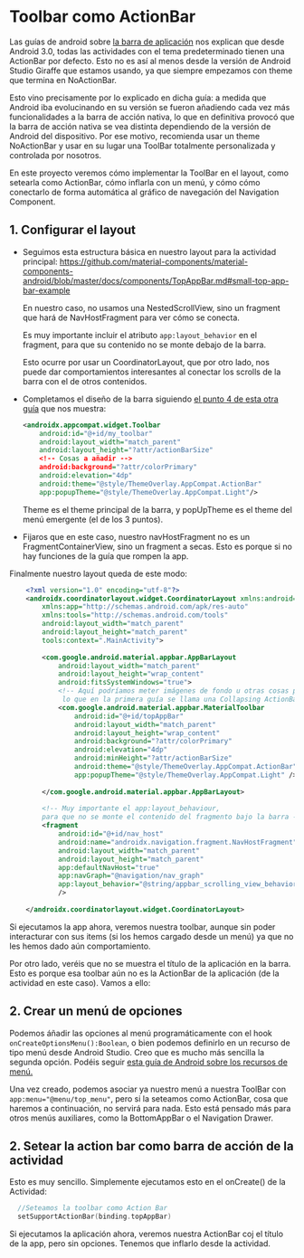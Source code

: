 # Toolbar como ActionBar
Las guías de android sobre [la barra de aplicación](https://developer.android.com/training/appbar/setting-up?hl=es-419) nos explican que desde Android 3.0, 
todas las actividades con el tema predeterminado tienen una ActionBar por defecto. Esto no es así al menos desde la versión de Android Studio Giraffe que estamos usando, ya que siempre
empezamos con theme que termina en NoActionBar. 

Esto vino precisamente por lo explicado en dicha guía: a medida que Android iba evolucinando en su versión se fueron añadiendo cada vez más funcionalidades a la barra de acción nativa, lo que en definitiva
provocó que la barra de acción nativa se vea distinta dependiendo de la versión de Android del dispositivo. Por ese motivo, recomienda usar un theme NoActionBar y 
usar en su lugar una ToolBar totalmente personalizada y controlada por nosotros. 

En este proyecto veremos cómo implementar la ToolBar en el layout, como setearla como ActionBar, cómo inflarla con un menú, y cómo cómo conectarlo de forma 
automática al gráfico de navegación del Navigation Component. 


## 1. Configurar el layout
 - Seguimos esta estructura básica en nuestro layout para la actividad principal:
   https://github.com/material-components/material-components-android/blob/master/docs/components/TopAppBar.md#small-top-app-bar-example

    En nuestro caso, no usamos una NestedScrollView, sino un fragment que hará de NavHostFragment para ver cómo se conecta. 

    Es muy importante incluir el atributo ```app:layout_behavior``` en el fragment, para que su contenido no se monte debajo de la barra. 
 
    Esto ocurre por usar un CoordinatorLayout, que por otro lado, nos puede dar
    comportamientos interesantes al conectar los scrolls de la barra con el de otros contenidos.

 - Completamos el diseño de la barra siguiendo [el punto 4 de esta otra guía](https://developer.android.com/develop/ui/views/components/appbar/setting-up#add-toolbar) que nos muestra:
    ```xml
    <androidx.appcompat.widget.Toolbar
        android:id="@+id/my_toolbar"
        android:layout_width="match_parent"
        android:layout_height="?attr/actionBarSize"
        <!-- Cosas a añadir -->
        android:background="?attr/colorPrimary"
        android:elevation="4dp"
        android:theme="@style/ThemeOverlay.AppCompat.ActionBar"
        app:popupTheme="@style/ThemeOverlay.AppCompat.Light"/>
    ```
   Theme es el theme principal de la barra, y popUpTheme es el theme del menú emergente (el de los 3 puntos).
 - Fijaros que en este caso, nuestro navHostFragment no es un FragmentContainerView, sino un fragment a secas. Esto es porque si no hay funciones de la guía que rompen la app.

Finalmente nuestro layout queda de este modo:
```xml
    <?xml version="1.0" encoding="utf-8"?>
    <androidx.coordinatorlayout.widget.CoordinatorLayout xmlns:android="http://schemas.android.com/apk/res/android"
        xmlns:app="http://schemas.android.com/apk/res-auto"
        xmlns:tools="http://schemas.android.com/tools"
        android:layout_width="match_parent"
        android:layout_height="match_parent"
        tools:context=".MainActivity">
    
        <com.google.android.material.appbar.AppBarLayout
            android:layout_width="match_parent"
            android:layout_height="wrap_content"
            android:fitsSystemWindows="true">
            <!-- Aquí podríamos meter imágenes de fondo u otras cosas para "dopar" nuestra ToolBar, que es 
             lo que en la primera guía se llama una Collapsing ActionBar -->
            <com.google.android.material.appbar.MaterialToolbar
                android:id="@+id/topAppBar"
                android:layout_width="match_parent"
                android:layout_height="wrap_content"
                android:background="?attr/colorPrimary"
                android:elevation="4dp"
                android:minHeight="?attr/actionBarSize"
                android:theme="@style/ThemeOverlay.AppCompat.ActionBar"
                app:popupTheme="@style/ThemeOverlay.AppCompat.Light" />
    
        </com.google.android.material.appbar.AppBarLayout>
    
        <!-- Muy importante el app:layout_behaviour,
        para que no se monte el contenido del fragmento bajo la barra -->
        <fragment
            android:id="@+id/nav_host"
            android:name="androidx.navigation.fragment.NavHostFragment"
            android:layout_width="match_parent"
            android:layout_height="match_parent"
            app:defaultNavHost="true"
            app:navGraph="@navigation/nav_graph"
            app:layout_behavior="@string/appbar_scrolling_view_behavior"
            />
    
    </androidx.coordinatorlayout.widget.CoordinatorLayout>
```
Si ejecutamos la app ahora, veremos nuestra toolbar, aunque sin poder interacturar con sus items  (si los hemos cargado desde un menú) ya que no les hemos dado
aún comportamiento. 

Por otro lado, veréis que no se muestra el título de la aplicación en la barra. Esto es porque esa toolbar aún no es la ActionBar de la aplicación (de la actividad en este caso).
Vamos a ello:

## 2. Crear un menú de opciones
Podemos áñadir las opciones al menú programáticamente con el hook ```onCreateOptionsMenu():Boolean```, o bien podemos definirlo en un recurso de tipo menú
desde Android Studio. Creo que es mucho más sencilla la segunda opción. Podéis seguir [esta guía de Android sobre los recursos de menú.](https://developer.android.com/develop/ui/views/components/menus#xml)

Una vez creado, podemos asociar ya nuestro menú a nuestra ToolBar con ```app:menu="@menu/top_menu"```, pero si la seteamos como ActionBar, cosa que haremos a continuación, no servirá para nada. 
Esto está pensado más para otros menús auxiliares, como la BottomAppBar o el Navigation Drawer. 

## 2. Setear la action bar como barra de acción de la actividad
Esto es muy sencillo. Simplemente ejecutamos esto en el onCreate() de la Actividad:
```kotlin
  //Seteamos la toolbar como Action Bar
  setSupportActionBar(binding.topAppBar)
```
Si ejecutamos la aplicación ahora, veremos nuestra ActionBar coj el título de la app, pero sin opciones. Tenemos que inflarlo desde la actividad. 


